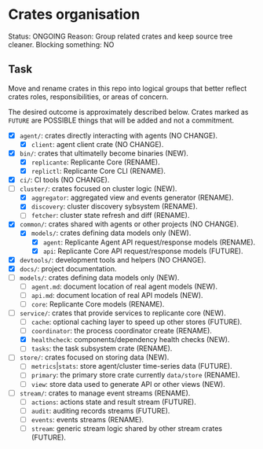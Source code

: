 # Crates organisation
Status: ONGOING
Reason: Group related crates and keep source tree cleaner.
Blocking something: NO


## Task
Move and rename crates in this repo into logical groups that better reflect
crates roles, responsibilities, or areas of concern.

The desired outcome is approximately described below.
Crates marked as `FUTURE` are POSSIBLE things that will be added and not a commitment.

  * [x] `agent/`: crates directly interacting with agents (NO CHANGE).
    * [x] `client`: agent client crate (NO CHANGE).
  * [x] `bin/`: crates that ultimatelly become binaries (NEW).
    * [x] `replicante`: Replicante Core (RENAME).
    * [x] `replictl`: Replicante Core CLI (RENAME).
  * [x] `ci/`: CI tools (NO CHANGE).
  * [ ] `cluster/`: crates focused on cluster logic (NEW).
    * [x] `aggregator`: aggregated view and events generator (RENAME).
    * [x] `discovery`: cluster discovery sybsystem (RENAME).
    * [ ] `fetcher`: cluster state refresh and diff (RENAME).
  * [x] `common/`: crates shared with agents or other projects (NO CHANGE).
    * [x] `models/`: crates defining data models only (NEW).
      * [x] `agent`: Replicante Agent API request/response models (RENAME).
      * [x] `api`: Replicante Core API request/response models (FUTURE).
  * [x] `devtools/`: development tools and helpers (NO CHANGE).
  * [x] `docs/`: project documentation.
  * [ ] `models/`: crates defining data models only (NEW).
    * [ ] `agent.md`: document location of real agent models (NEW).
    * [ ] `api.md`: document location of real API models (NEW).
    * [ ] `core`: Replicante Core models (RENAME).
  * [ ] `service/`: crates that provide services to replicante core (NEW).
    * [ ] `cache`: optional caching layer to speed up other stores (FUTURE).
    * [ ] `coordinator`: the process coordinator create (RENAME).
    * [x] `healthcheck`: components/dependency health checks (NEW).
    * [ ] `tasks`: the task subsystem crate (RENAME).
  * [ ] `store/`: crates focused on storing data (NEW).
    * [ ] `metrics`|`stats`: store agent/cluster time-series data (FUTURE).
    * [ ] `primary`: the primary store crate currently `data/store` (RENAME).
    * [ ] `view`: store data used to generate API or other views (NEW).
  * [ ] `stream/`: crates to manage event streams (RENAME).
    * [ ] `actions`: actions state and result stream (FUTURE).
    * [ ] `audit`: auditing records streams (FUTURE).
    * [ ] `events`: events streams (RENAME).
    * [ ] `stream`: generic stream logic shared by other stream crates (FUTURE).
